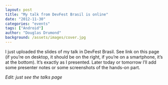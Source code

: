 ```yaml
---
layout: post
title: "My talk from DevFest Brasil is online"
date: "2012-11-30"
categories: "events"
tags: ["Android"]
author: "Douglas Drumond"
background: /assets/images/cover.jpg
---
```


I just uploaded the slides of my talk in DevFest Brasil. See link on this page
(if you’re on desktop, it should be on the right, if you’re on a smartphone,
it’s at the bottom). It’s exactly as I presented. Later today or tomorrow I’ll
add some presenter notes or some screenshots of the hands-on part.

_Edit: just see the talks page_
